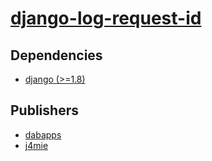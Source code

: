 # [django-log-request-id](https://pypi.org/project/django-log-request-id)

## Dependencies
- [django (>=1.8)](packages/d/django.md)



## Publishers
- [dabapps](https://pypi.org/user/dabapps)
- [j4mie](https://pypi.org/user/j4mie)

